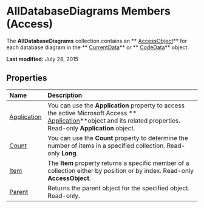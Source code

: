 
# AllDatabaseDiagrams Members (Access)
The  **AllDatabaseDiagrams** collection contains an ** [AccessObject](8a770b33-5bff-120a-6707-ca214ee5ced3.md)** for each database diagram in the ** [CurrentData](c8d3f74f-050d-e1be-9496-2f1e20996066.md)** or ** [CodeData](fc207136-4d18-2c7d-ffe6-0e1ad7c2fc32.md)** object.

 **Last modified:** July 28, 2015


## Properties



|**Name**|**Description**|
|:-----|:-----|
| [Application](bd277b20-f6a3-b819-1ca7-4736b77f897f.md)|You can use the  **Application** property to access the active Microsoft Access ** [Application](aefb0713-97e6-e2c7-e530-8fd2e1316a55.md)**object and its related properties. Read-only  **Application** object.|
| [Count](95bf1792-7ab2-ade2-b301-cd896855f116.md)|You can use the  **Count** property to determine the number of items in a specified collection. Read-only **Long**.|
| [Item](1f644e28-1988-e22a-b83b-033d1354d09c.md)|The  **Item** property returns a specific member of a collection either by position or by index. Read-only **AccessObject**.|
| [Parent](51b83a15-7da5-a6dd-ec04-28b00f368ea0.md)|Returns the parent object for the specified object. Read-only.|
